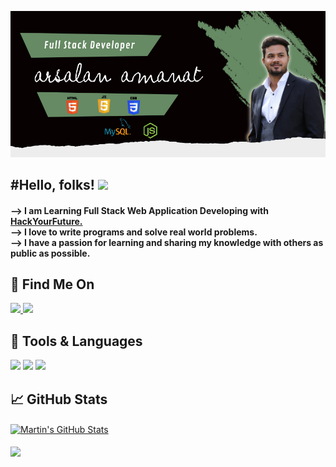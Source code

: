 
![Header](https://github.com/arsalanamanat/arsalanamanat/blob/63a99f0fcb425ab946edd2d75ea9f226e624b317/readME_header.jpg)




<h2>#Hello, folks! <img src="https://raw.githubusercontent.com/MartinHeinz/MartinHeinz/master/wave.gif" width="30px"></h2>


<h4 style="position: 0px auto"> --> I am Learning Full Stack Web Application Developing with <a href="https://github.com/orgs/HackYourFuture/dashboard">HackYourFuture.</a><br>  --> I love to write programs and solve real world problems. <br>--> I have a passion for learning and sharing my knowledge with others as public as possible. </h4>

  
  ## 📱 Find Me On
  <a href="https://www.linkedin.com/in/arsalanamanat/">
    <img src="https://img.shields.io/badge/linkedin-%230077B5.svg?&style=for-the-badge&logo=linkedin&logoColor=white" />
  </a>
  
  <a href="https://www.github.com/arsalanamanat/">
    <img src="https://img.shields.io/badge/GitHub-100000?style=for-the-badge&logo=github&logoColor=white" />
  </a>
  <br>
  
  
  ## 🧰 Tools & Languages
 <img src = "https://img.shields.io/badge/HTML5-E34F26?style=for-the-badge&logo=html5&logoColor=white">  <img src = "https://img.shields.io/badge/CSS3-1572B6?style=for-the-badge&logo=css3&logoColor=white">   <img src = "https://img.shields.io/badge/JavaScript-F7DF1E?style=for-the-badge&logo=javascript&logoColor=black">

  
  ## &#x1f4c8; GitHub Stats


<a href="https://github.com/arsalanamanat/arsalanamanat">
  <img align="center" src="https://github-readme-stats.vercel.app/api?username=arsalanamanat&show_icons=true&line_height=27&count_private=true&title_color=ffffff&text_color=c9cacc&icon_color=2bbc8a&bg_color=1d1f21" alt="Martin's GitHub Stats" />
</a>
<br><br>
<a href="https://github.com/arsalanamanat/HackYourChatApp.git">
  <img align="center" src="https://github-readme-stats.vercel.app/api/pin/?username=arsalanamanat&repo=HackYourChatApp&title_color=ffffff&text_color=c9cacc&icon_color=2bbc8a&bg_color=1d1f21" />
</a>

<br>



<!--
**arsalanamanat/arsalanamanat** is a ✨ _special_ ✨ repository because its `README.md` (this file) appears on your GitHub profile.

Here are some ideas to get you started:

- 🔭 I’m currently working on ...
- 🌱 I’m currently learning ...
- 👯 I’m looking to collaborate on ...
- 🤔 I’m looking for help with ...
- 💬 Ask me about ...
- 📫 How to reach me: ...
- 😄 Pronouns: ...
- ⚡ Fun fact: ...
-->
